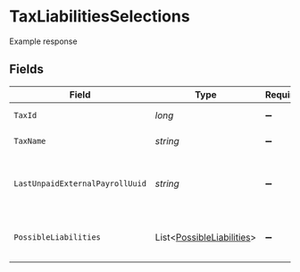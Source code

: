 # TaxLiabilitiesSelections

Example response


## Fields

| Field                                                                       | Type                                                                        | Required                                                                    | Description                                                                 |
| --------------------------------------------------------------------------- | --------------------------------------------------------------------------- | --------------------------------------------------------------------------- | --------------------------------------------------------------------------- |
| `TaxId`                                                                     | *long*                                                                      | :heavy_minus_sign:                                                          | The ID of the tax.                                                          |
| `TaxName`                                                                   | *string*                                                                    | :heavy_minus_sign:                                                          | The name of the tax.                                                        |
| `LastUnpaidExternalPayrollUuid`                                             | *string*                                                                    | :heavy_minus_sign:                                                          | The UUID of last unpaid external payroll.                                   |
| `PossibleLiabilities`                                                       | List<[PossibleLiabilities](../../Models/Components/PossibleLiabilities.md)> | :heavy_minus_sign:                                                          | Possible tax liabilities selections.                                        |